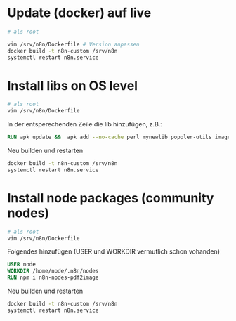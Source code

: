 # Update (docker) auf live

```bash
# als root

vim /srv/n8n/Dockerfile # Version anpassen
docker build -t n8n-custom /srv/n8n
systemctl restart n8n.service

```

# Install libs on OS level

```bash
# als root
vim /srv/n8n/Dockerfile
```
In der entsperechenden Zeile die lib hinzufügen, z.B.:
```dockerfile
RUN apk update &&  apk add --no-cache perl mynewlib poppler-utils imagemagick
```

Neu builden und restarten
```bash
docker build -t n8n-custom /srv/n8n
systemctl restart n8n.service
```


# Install node packages (community nodes)

```bash
# als root
vim /srv/n8n/Dockerfile
```
Folgendes hinzufügen (USER und WORKDIR vermutlich schon vohanden)

```dockerfile
USER node
WORKDIR /home/node/.n8n/nodes
RUN npm i n8n-nodes-pdf2image
```

Neu builden und restarten
```bash
docker build -t n8n-custom /srv/n8n
systemctl restart n8n.service
```


